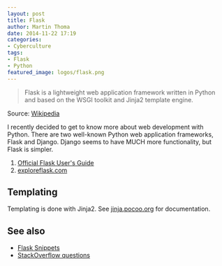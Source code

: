 ```yaml
---
layout: post
title: Flask
author: Martin Thoma
date: 2014-11-22 17:19
categories:
- Cyberculture
tags:
- Flask
- Python
featured_image: logos/flask.png
---
```


> Flask is a lightweight web application framework written in Python and based on
the WSGI toolkit and Jinja2 template engine.

Source: [Wikipedia](https://en.wikipedia.org/wiki/Flask_(web_framework))

I recently decided to get to know more about web development with Python.
There are two well-known Python web application frameworks, Flask and Django.
Django seems to have MUCH more functionality, but Flask is simpler.

1. [Official Flask User's Guide](http://flask.pocoo.org/docs/0.10/#user-s-guide)
2. [exploreflask.com](https://exploreflask.com)

## Templating

Templating is done with Jinja2. See [jinja.pocoo.org](http://jinja.pocoo.org/docs/dev/templates/) for documentation.

## See also

* [Flask Snippets](http://flask.pocoo.org/snippets/)
* [StackOverflow questions](http://stackoverflow.com/questions/tagged/flask?sort=votes&pageSize=50)